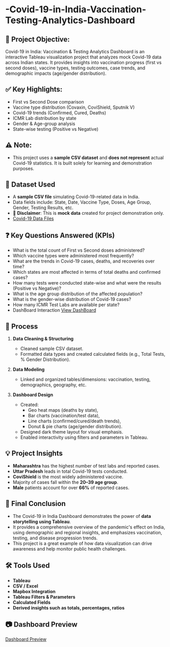 # -Covid-19-in-India-Vaccination-Testing-Analytics-Dashboard

## 📌 Project Objective:
Covid-19 in India: Vaccination &amp; Testing Analytics Dashboard is an interactive Tableau visualization project that analyzes mock Covid-19 data across Indian states. It provides insights into vaccination progress (first vs second doses), vaccine types, testing outcomes, case trends, and demographic impacts (age/gender distribution).

## ✅ Key Highlights:
- First vs Second Dose comparison
- Vaccine type distribution (Covaxin, CoviShield, Sputnik V)
- Covid-19 trends (Confirmed, Cured, Deaths)
- ICMR Lab distribution by state
- Gender & Age-group analysis
- State-wise testing (Positive vs Negative)
  
## ⚠️ **Note**:
- This project uses a **sample CSV dataset** and **does not represent** actual Covid-19 statistics. It is built solely for learning and demonstration purposes.

## 📁 Dataset Used

- A **sample CSV file** simulating Covid-19-related data in India.
- Data fields include: State, Date, Vaccine Type, Doses, Age Group, Gender, Testing Results, etc.
-  📝 **Disclaimer**: This is **mock data** created for project demonstration only.
-  <a href="https://github.com/ParagSakat-eng/-Covid-19-in-India-Vaccination-Testing-Analytics-Dashboard/tree/main/Data%20Files%20CSV"> Covid-19 Data Files </a>

## ❓ Key Questions Answered (KPIs)

-  What is the total count of First vs Second doses administered?
-  Which vaccine types were administered most frequently?
-  What are the trends in Covid-19 cases, deaths, and recoveries over time?
-  Which states are most affected in terms of total deaths and confirmed cases?
-  How many tests were conducted state-wise and what were the results (Positive vs Negative)?
-  What is the age group distribution of the affected population?
-  What is the gender-wise distribution of Covid-19 cases?
-  How many ICMR Test Labs are available per state?
-  DashBoard Interaction <a href="https://github.com/ParagSakat-eng/-Covid-19-in-India-Vaccination-Testing-Analytics-Dashboard/blob/main/Covid_19_india_DashBoard%20SS.PNG"> View DashBoard </a>

## 🔄 Process

1. **Data Cleaning & Structuring**
   - Cleaned sample CSV dataset.
   - Formatted data types and created calculated fields (e.g., Total Tests, % Gender Distribution).
  
2. **Data Modeling**
   - Linked and organized tables/dimensions: vaccination, testing, demographics, geography, etc.

3. **Dashboard Design**
   - Created:
     - Geo heat maps (deaths by state),
     - Bar charts (vaccination/test data),
     - Line charts (confirmed/cured/death trends),
     - Donut & pie charts (age/gender distribution).
   - Designed dark theme layout for visual emphasis.
   - Enabled interactivity using filters and parameters in Tableau.


## 💡 Project Insights

- **Maharashtra** has the highest number of test labs and reported cases.
- **Uttar Pradesh** leads in total Covid-19 tests conducted.
- **CoviShield** is the most widely administered vaccine.
- Majority of cases fall within the **20–39 age group**.
- **Male** patients account for over **66%** of reported cases.


## 🧾 Final Conclusion

- The Covid-19 in India Dashboard demonstrates the power of **data storytelling using Tableau**.  
- It provides a comprehensive overview of the pandemic's effect on India, using demographic and regional insights, and emphasizes vaccination, testing, and disease progression trends.
- This project is a great example of how data visualization can drive awareness and help monitor public health challenges.

## 🛠️ Tools Used
- **Tableau**          
- **CSV / Excel**     
- **Mapbox Integration** 
- **Tableau Filters & Parameters**
- **Calculated Fields**
- **Derived insights such as totals, percentages, ratios**
 
## 📷 Dashboard Preview

<a href="https://github.com/ParagSakat-eng/-Covid-19-in-India-Vaccination-Testing-Analytics-Dashboard/blob/main/Covid_19_india_DashBoard%20SS.PNG"> Dashboard Preview </a>

